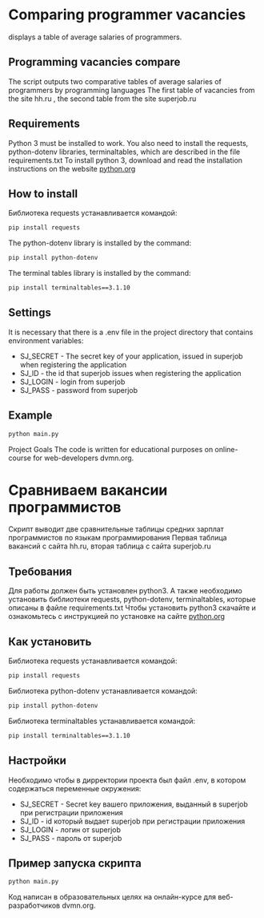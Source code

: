# Comparing programmer vacancies
 displays a table of average salaries of programmers.

## Programming vacancies compare
The script outputs two comparative tables of average salaries of programmers by programming languages
The first table of vacancies from the site hh.ru , the second table from the site superjob.ru


## Requirements
Python 3 must be installed to work. You also need to install the requests, python-dotenv libraries,
terminaltables, which are described in the file requirements.txt
To install python 3, download and read the installation instructions on the website [python.org](https://www.python.org/downoloads)


## How to install
Библиотека requests устанавливается командой:
```bash
pip install requests
```
The python-dotenv library is installed by the command:
```bash
pip install python-dotenv
```
The terminal tables library is installed by the command:
```bash
pip install terminaltables==3.1.10
```

## Settings
It is necessary that there is a .env file in the project directory that contains environment variables:
* SJ_SECRET - The secret key of your application, issued in superjob when registering the application
* SJ_ID - the id that superjob issues when registering the application
* SJ_LOGIN - login from superjob
* SJ_PASS - password from superjob
## Example
```bash
python main.py
```

Project Goals
The code is written for educational purposes on online-course for web-developers dvmn.org.


# Сравниваем вакансии программистов
Скрипт выводит две сравнительные таблицы средних зарплат программистов по языкам программирования
Первая таблица вакансий с сайта hh.ru, вторая таблица с сайта superjob.ru

## Требования
Для работы должен быть установлен python3. А также необходимо установить библиотеки requests, python-dotenv, 
terminaltables, которые описаны в файле requirements.txt
Чтобы установить python3 скачайте и ознакомьтесь с инструкцией по установке на сайте [python.org](https://www.python.org/downoloads)

## Как установить
Библиотека requests устанавливается командой:
```bash
pip install requests
```
Библиотека python-dotenv устанавливается командой:
```bash
pip install python-dotenv
```
Библиотека terminaltables устанавливается командой:
```bash
pip install terminaltables==3.1.10
```

## Настройки
Необходимо чтобы в дирректории проекта был файл .env, в котором содержаться переменные окружения:
* SJ_SECRET - Secret key вашего приложения, выданный в superjob при регистрации приложения
* SJ_ID - id который выдает superjob при регистрации приложения
* SJ_LOGIN - логин от superjob
* SJ_PASS - пароль от superjob
## Пример запуска скрипта
```bash
python main.py
```

Код написан в образовательных целях на онлайн-курсе для веб-разработчиков dvmn.org.
